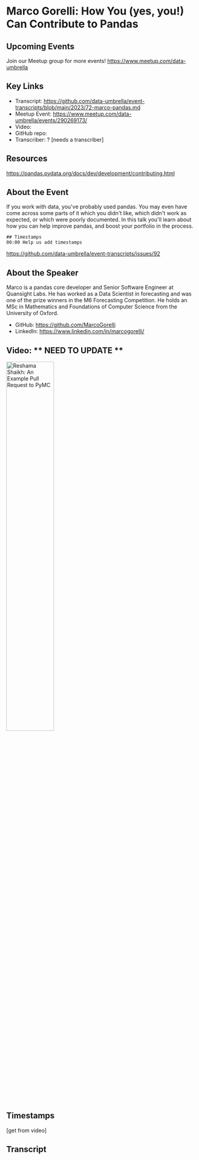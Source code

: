 # Marco Gorelli: How You (yes, you!) Can Contribute to Pandas

## Upcoming Events
Join our Meetup group for more events!
https://www.meetup.com/data-umbrella

## Key Links
- Transcript: https://github.com/data-umbrella/event-transcripts/blob/main/2023/72-marco-pandas.md 
- Meetup Event: https://www.meetup.com/data-umbrella/events/290269173/
- Video: 
- GitHub repo:  
- Transcriber:  ? [needs a transcriber]

## Resources
https://pandas.pydata.org/docs/dev/development/contributing.html

## About the Event
If you work with data, you've probably used pandas. You may even have come across some parts of it which you didn't like, which didn't work as expected, or which were poorly documented. In this talk you'll learn about how you can help improve pandas, and boost your portfolio in the process.

```
## Timestamps
00:00 Help us add timestamps
```
https://github.com/data-umbrella/event-transcripts/issues/92


## About the Speaker
Marco is a pandas core developer and Senior Software Engineer at Quansight Labs. He has worked as a Data Scientist in forecasting and was one of the prize winners in the M6 Forecasting Competition. He holds an MSc in Mathematics and Foundations of Computer Science from the University of Oxford.

- GitHub: https://github.com/MarcoGorelli
- LinkedIn: https://www.linkedin.com/in/marcogorelli/

## Video:  ** NEED TO UPDATE **
<a href="http://www.youtube.com/watch?feature=player_embedded&v=NbmdFJsnuuo" target="_blank"><img src="http://img.youtube.com/vi/NbmdFJsnuuo/0.jpg"
alt="Reshama Shaikh: An Example Pull Request to PyMC" width="50%" /></a>

## Timestamps
[get from video]

## Transcript
